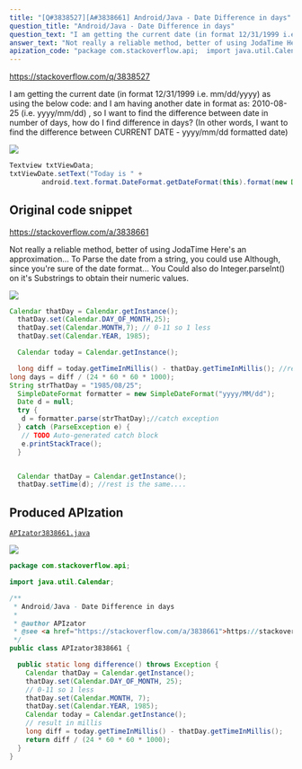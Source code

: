 ```yaml
---
title: "[Q#3838527][A#3838661] Android/Java - Date Difference in days"
question_title: "Android/Java - Date Difference in days"
question_text: "I am getting the current date (in format 12/31/1999 i.e. mm/dd/yyyy) as using the below code: and I am having another date in format as: 2010-08-25 (i.e. yyyy/mm/dd) , so I want to find the difference between date in number of days, how do I find difference in days? (In other words, I want to find the difference between CURRENT DATE - yyyy/mm/dd formatted date)"
answer_text: "Not really a reliable method, better of using JodaTime Here's an approximation... To Parse the date from a string, you could use Although, since you're sure of the date format... You Could also do Integer.parseInt() on it's Substrings to obtain their numeric values."
apization_code: "package com.stackoverflow.api;  import java.util.Calendar;  /**  * Android/Java - Date Difference in days  *  * @author APIzator  * @see <a href=\"https://stackoverflow.com/a/3838661\">https://stackoverflow.com/a/3838661</a>  */ public class APIzator3838661 {    public static long difference() throws Exception {     Calendar thatDay = Calendar.getInstance();     thatDay.set(Calendar.DAY_OF_MONTH, 25);     // 0-11 so 1 less     thatDay.set(Calendar.MONTH, 7);     thatDay.set(Calendar.YEAR, 1985);     Calendar today = Calendar.getInstance();     // result in millis     long diff = today.getTimeInMillis() - thatDay.getTimeInMillis();     return diff / (24 * 60 * 60 * 1000);   } }"
---
```


https://stackoverflow.com/q/3838527

I am getting the current date (in format 12/31/1999 i.e. mm/dd/yyyy) as using the below code:
and I am having another date in format as: 2010-08-25 (i.e. yyyy/mm/dd) ,
so I want to find the difference between date in number of days, how do I find difference in days?
(In other words, I want to find the difference between CURRENT DATE - yyyy/mm/dd formatted date)


<div class="code-logo"><img src="/stackoverflow.png" /></div>

```java
Textview txtViewData;
txtViewDate.setText("Today is " +
        android.text.format.DateFormat.getDateFormat(this).format(new Date()));
```


## Original code snippet

https://stackoverflow.com/a/3838661

Not really a reliable method, better of using JodaTime
Here&#x27;s an approximation...
To Parse the date from a string, you could use
Although, since you&#x27;re sure of the date format...
You Could also do Integer.parseInt() on it&#x27;s Substrings to obtain their numeric values.

<div class="code-logo"><img src="/stackoverflow.png" /></div>

```java
Calendar thatDay = Calendar.getInstance();
  thatDay.set(Calendar.DAY_OF_MONTH,25);
  thatDay.set(Calendar.MONTH,7); // 0-11 so 1 less
  thatDay.set(Calendar.YEAR, 1985);

  Calendar today = Calendar.getInstance();

  long diff = today.getTimeInMillis() - thatDay.getTimeInMillis(); //result in millis
long days = diff / (24 * 60 * 60 * 1000);
String strThatDay = "1985/08/25";
  SimpleDateFormat formatter = new SimpleDateFormat("yyyy/MM/dd");
  Date d = null;
  try {
   d = formatter.parse(strThatDay);//catch exception
  } catch (ParseException e) {
   // TODO Auto-generated catch block
   e.printStackTrace();
  } 


  Calendar thatDay = Calendar.getInstance();
  thatDay.setTime(d); //rest is the same....
```

## Produced APIzation

[`APIzator3838661.java`](https://github.com/pasqualesalza/apization/raw/main/data/search/APIzator3838661.java)

<div class="code-logo"><img src="/apizator.png" /></div>

```java
package com.stackoverflow.api;

import java.util.Calendar;

/**
 * Android/Java - Date Difference in days
 *
 * @author APIzator
 * @see <a href="https://stackoverflow.com/a/3838661">https://stackoverflow.com/a/3838661</a>
 */
public class APIzator3838661 {

  public static long difference() throws Exception {
    Calendar thatDay = Calendar.getInstance();
    thatDay.set(Calendar.DAY_OF_MONTH, 25);
    // 0-11 so 1 less
    thatDay.set(Calendar.MONTH, 7);
    thatDay.set(Calendar.YEAR, 1985);
    Calendar today = Calendar.getInstance();
    // result in millis
    long diff = today.getTimeInMillis() - thatDay.getTimeInMillis();
    return diff / (24 * 60 * 60 * 1000);
  }
}

```